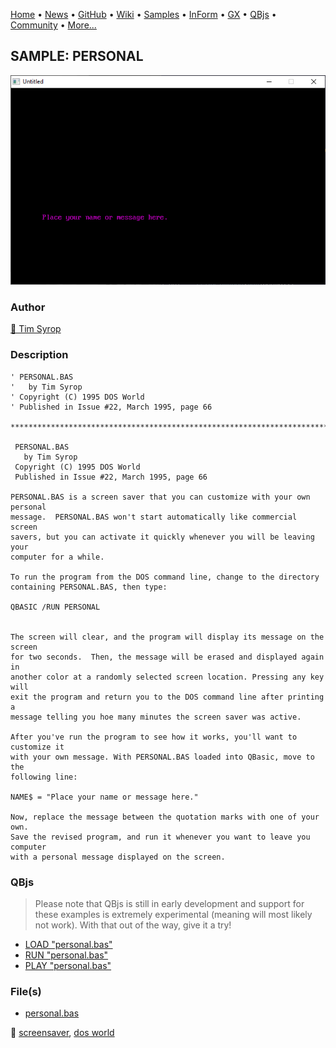 [Home](https://qb64.com) • [News](../../news.md) • [GitHub](https://github.com/QB64Official/qb64) • [Wiki](https://github.com/QB64Official/qb64/wiki) • [Samples](../../samples.md) • [InForm](../../inform.md) • [GX](../../gx.md) • [QBjs](../../qbjs.md) • [Community](../../community.md) • [More...](../../more.md)

## SAMPLE: PERSONAL

![screenshot.png](img/screenshot.png)

### Author

[🐝 Tim Syrop](../tim-syrop.md) 

### Description

```text
' PERSONAL.BAS
'   by Tim Syrop
' Copyright (C) 1995 DOS World
' Published in Issue #22, March 1995, page 66

***************************************************************************** 
 
 PERSONAL.BAS 
   by Tim Syrop 
 Copyright (C) 1995 DOS World 
 Published in Issue #22, March 1995, page 66 
 
PERSONAL.BAS is a screen saver that you can customize with your own personal  
message.  PERSONAL.BAS won't start automatically like commercial screen  
savers, but you can activate it quickly whenever you will be leaving your  
computer for a while. 
 
To run the program from the DOS command line, change to the directory  
containing PERSONAL.BAS, then type: 
 
QBASIC /RUN PERSONAL 
 
 
The screen will clear, and the program will display its message on the screen  
for two seconds.  Then, the message will be erased and displayed again in  
another color at a randomly selected screen location. Pressing any key will  
exit the program and return you to the DOS command line after printing a  
message telling you hoe many minutes the screen saver was active. 
 
After you've run the program to see how it works, you'll want to customize it  
with your own message. With PERSONAL.BAS loaded into QBasic, move to the  
following line: 
 
NAME$ = "Place your name or message here." 
 
Now, replace the message between the quotation marks with one of your own.   
Save the revised program, and run it whenever you want to leave you computer  
with a personal message displayed on the screen.
```

### QBjs

> Please note that QBjs is still in early development and support for these examples is extremely experimental (meaning will most likely not work). With that out of the way, give it a try!

* [LOAD "personal.bas"](https://v6p9d9t4.ssl.hwcdn.net/html/6022890/index.html?src=https://qb64.com/samples/personal/src/personal.bas)
* [RUN "personal.bas"](https://v6p9d9t4.ssl.hwcdn.net/html/6022890/index.html?mode=auto&src=https://qb64.com/samples/personal/src/personal.bas)
* [PLAY "personal.bas"](https://v6p9d9t4.ssl.hwcdn.net/html/6022890/index.html?mode=play&src=https://qb64.com/samples/personal/src/personal.bas)

### File(s)

* [personal.bas](src/personal.bas)

🔗 [screensaver](../screensaver.md), [dos world](../dos-world.md)
